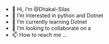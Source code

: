 - 👋 Hi, I’m @Dhakal-Silas
- 👀 I’m interested in python and Dotnet
- 🌱 I’m currently learning Dotnet
- 💞️ I’m looking to collaborate on a
- 📫 How to reach me ...

<!---
Dhakal-Silas/Dhakal-Silas is a ✨ special ✨ repository because its `README.md` (this file) appears on your GitHub profile.
You can click the Preview link to take a look at your changes.
--->
